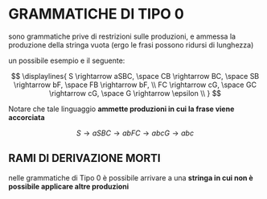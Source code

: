 #  GRAMMATICHE DI TIPO 0
 
sono grammatiche prive di restrizioni sulle produzioni, e ammessa la produzione della stringa vuota (ergo le frasi possono ridursi di lunghezza)

un possibile esempio e il seguente:

$$
\displaylines{
S \rightarrow aSBC, \space CB \rightarrow BC, \space SB \rightarrow bF, \space FB \rightarrow bF, \\
FC \rightarrow cG, \space GC \rightarrow cG, \space G \rightarrow \epsilon \\
}
$$

Notare che tale linguaggio **ammette produzioni in cui la frase viene accorciata**

$$
S \rightarrow aSBC\rightarrow abFC \rightarrow abcG \rightarrow abc
$$

## RAMI DI DERIVAZIONE MORTI

nelle grammatiche di Tipo 0 è possibile arrivare a una **stringa in cui non è possibile applicare altre produzioni** 